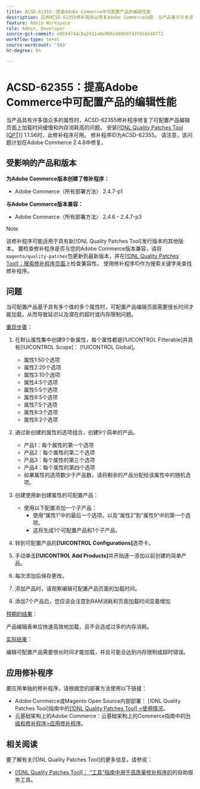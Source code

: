 ```yaml
---
title: ACSD-62355：提高Adobe Commerce中可配置产品的编辑性能
description: 应用ACSD-62355修补程序以修复Adobe Commerce问题：当产品基于许多具有许多值的属性时，该问题会导致可配置产品编辑页面加载缓慢。
feature: Admin Workspace
role: Admin, Developer
source-git-commit: e8694744c8a2411a8e966148860f43fb56b48772
workflow-type: tm+mt
source-wordcount: '543'
ht-degree: 0%

---
```


# ACSD-62355：提高Adobe Commerce中可配置产品的编辑性能

当产品具有许多值众多的属性时，ACSD-62355修补程序修复了可配置产品编辑页面上加载时间缓慢和内存消耗高的问题。 安装[[!DNL Quality Patches Tool (QPT)]](/help/tools/quality-patches-tool/quality-patches-tool-to-self-serve-quality-patches.md) 1.1.56时，此修补程序可用。 修补程序ID为ACSD-62355。 请注意，该问题计划在Adobe Commerce 2.4.8中修复。

## 受影响的产品和版本

**为Adobe Commerce版本创建了修补程序：**

* Adobe Commerce（所有部署方法） 2.4.7-p1

**与Adobe Commerce版本兼容：**

* Adobe Commerce（所有部署方法） 2.4.6 - 2.4.7-p3

>[!NOTE]
>
>该修补程序可能适用于具有新[!DNL Quality Patches Tool]发行版本的其他版本。 要检查修补程序是否与您的Adobe Commerce版本兼容，请将`magento/quality-patches`包更新到最新版本，并在[[!DNL Quality Patches Tool]：搜索修补程序页面](https://experienceleague.adobe.com/tools/commerce-quality-patches/index.html)上检查兼容性。 使用修补程序ID作为搜索关键字来查找修补程序。

## 问题

当可配置产品基于具有多个值的多个属性时，可配置产品编辑页面需要很长时间才能加载，从而导致延迟以及潜在的超时或内存限制问题。

<u>重现步骤</u>：

1. 在默认属性集中创建9个新属性，每个属性都是[!UICONTROL Filterable]并具有[!UICONTROL Scope]： [!UICONTROL Global]。
   * 属性1:50个选项
   * 属性2:20个选项
   * 属性3:10个选项
   * 属性4:5个选项
   * 属性5:5个选项
   * 属性6:5个选项
   * 属性7:5个选项
   * 属性8:3个选项
   * 属性9:2个选项

1. 通过新创建的属性的选项组合，创建9个简单的产品。
   * 产品1：每个属性的第一个选项
   * 产品2：每个属性的第二个选项
   * 产品3：每个属性的第三个选项
   * 产品4：每个属性的第四个选项
   * 如果属性的选项数少于产品数，请将剩余的产品分配给该属性中的随机选项。

1. 创建使用新创建属性的可配置产品：
   * 使用以下配置添加一个子产品：
      * 使用“属性1”中的最后一个选项，以及“属性2”到“属性9”中的第一个选项。
      * 这将生成1个可配置产品和1个子产品。
1. 转到可配置产品的&#x200B;**[!UICONTROL Configurations]**&#x200B;选项卡。
1. 手动单击&#x200B;**[!UICONTROL Add Products]**&#x200B;并开始逐一添加以前创建的简单产品。
1. 每次添加后保存更改。
1. 添加产品时，请观察编辑可配置产品页面的加载时间。
1. 添加7个产品后，您应该会注意到RAM消耗和页面加载时间显着增加

<u>预期的结果</u>：

产品编辑表单应快速高效地加载，且不会造成过多的内存消耗。

<u>实际结果</u>：

编辑可配置产品需要很长时间才能加载，并且可能会达到内存限制或超时错误。

## 应用修补程序

要应用单独的修补程序，请根据您的部署方法使用以下链接：

* Adobe Commerce或Magento Open Source内部部署： [!DNL Quality Patches Tool]指南中的[[!DNL Quality Patches Tool] >使用情况](/help/tools/quality-patches-tool/usage.md)。
* 云基础架构上的Adobe Commerce：云基础架构上的Commerce指南中的[升级和修补程序>应用修补程序](https://experienceleague.adobe.com/docs/commerce-cloud-service/user-guide/develop/upgrade/apply-patches.html)。

## 相关阅读

要了解有关[!DNL Quality Patches Tool]的更多信息，请参阅：

* [[!DNL Quality Patches Tool]： “工具”指南中用于高质量修补程序的](/help/tools/quality-patches-tool/quality-patches-tool-to-self-serve-quality-patches.md)的自助服务工具。
